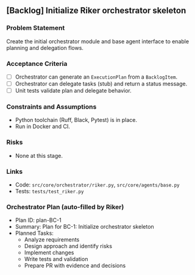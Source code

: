 ## [Backlog] Initialize Riker orchestrator skeleton

### Problem Statement
Create the initial orchestrator module and base agent interface to enable planning and delegation flows.

### Acceptance Criteria
- [ ] Orchestrator can generate an `ExecutionPlan` from a `BacklogItem`.
- [ ] Orchestrator can delegate tasks (stub) and return a status message.
- [ ] Unit tests validate plan and delegate behavior.

### Constraints and Assumptions
- Python toolchain (Ruff, Black, Pytest) is in place.
- Run in Docker and CI.

### Risks
- None at this stage.

### Links
- Code: `src/core/orchestrator/riker.py`, `src/core/agents/base.py`
- Tests: `tests/test_riker.py`

### Orchestrator Plan (auto-filled by Riker)
- Plan ID: plan-BC-1
- Summary: Plan for BC-1: Initialize orchestrator skeleton
- Planned Tasks:
  - Analyze requirements
  - Design approach and identify risks
  - Implement changes
  - Write tests and validation
  - Prepare PR with evidence and decisions


